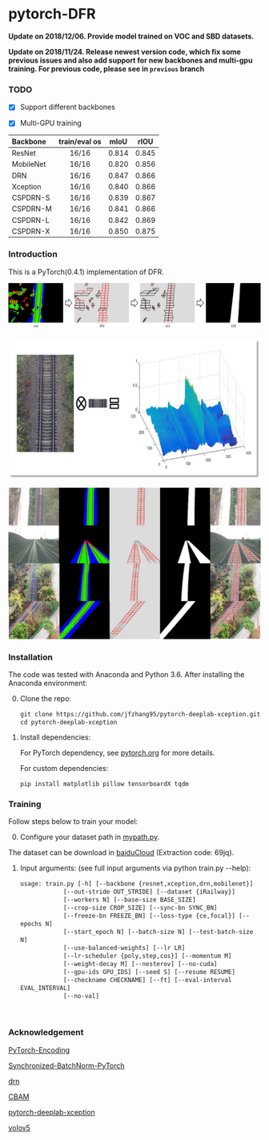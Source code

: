 # pytorch-DFR

**Update on 2018/12/06. Provide model trained on VOC and SBD datasets.**  

**Update on 2018/11/24. Release newest version code, which fix some previous issues and also add support for new backbones and multi-gpu training. For previous code, please see in `previous` branch**  

### TODO
- [x] Support different backbones
- [x] Multi-GPU training



| Backbone  | train/eval os  |mIoU  |rIOU|
| :-------- | :------------: |:---------: |:--------------:|
| ResNet    | 16/16          | 0.814    | 0.845 |
| MobileNet | 16/16          | 0.820    | 0.856 |
| DRN       | 16/16          | 0.847    | 0.866 |
| Xception  | 16/16          | 0.840    | 0.866 |
| CSPDRN-S  | 16/16          | 0.839    | 0.867 |
| CSPDRN-M  | 16/16          | 0.841    | 0.866 |
| CSPDRN-L  | 16/16          | 0.842    | 0.869 |
| CSPDRN-X  | 16/16          | 0.850    | 0.875 |



### Introduction
This is a PyTorch(0.4.1) implementation of DFR. 

![Results](doc/steps.png)

![Results](doc/principle4SRM.png)

![Results](doc/result.png)


### Installation
The code was tested with Anaconda and Python 3.6. After installing the Anaconda environment:

0. Clone the repo:
    ```Shell
    git clone https://github.com/jfzhang95/pytorch-deeplab-xception.git
    cd pytorch-deeplab-xception
    ```

1. Install dependencies:

    For PyTorch dependency, see [pytorch.org](https://pytorch.org/) for more details.

    For custom dependencies:
    ```Shell
    pip install matplotlib pillow tensorboardX tqdm
    ```
### Training
Follow steps below to train your model:

0. Configure your dataset path in [mypath.py](https://github.com/ksws0499733/DFR/blob/master/mypath.py).

The dataset can be download in [baiduCloud](https://pan.baidu.com/s/1zTQU_rilu4I_klvCgxi70Q) (Extraction code: 69jq).

1. Input arguments: (see full input arguments via python train.py --help):
    ```Shell
    usage: train.py [-h] [--backbone {resnet,xception,drn,mobilenet}]
                [--out-stride OUT_STRIDE] [--dataset {iRailway}]
                [--workers N] [--base-size BASE_SIZE]
                [--crop-size CROP_SIZE] [--sync-bn SYNC_BN]
                [--freeze-bn FREEZE_BN] [--loss-type {ce,focal}] [--epochs N]
                [--start_epoch N] [--batch-size N] [--test-batch-size N]
                [--use-balanced-weights] [--lr LR]
                [--lr-scheduler {poly,step,cos}] [--momentum M]
                [--weight-decay M] [--nesterov] [--no-cuda]
                [--gpu-ids GPU_IDS] [--seed S] [--resume RESUME]
                [--checkname CHECKNAME] [--ft] [--eval-interval EVAL_INTERVAL]
                [--no-val]



### Acknowledgement
[PyTorch-Encoding](https://github.com/zhanghang1989/PyTorch-Encoding)

[Synchronized-BatchNorm-PyTorch](https://github.com/vacancy/Synchronized-BatchNorm-PyTorch)

[drn](https://github.com/fyu/drn)

[CBAM](https://github.com/elbuco1/CBAM)

[pytorch-deeplab-xception](https://github.com/jfzhang95/pytorch-deeplab-xception/)

[yolov5](https://github.com/ultralytics/yolov5)
